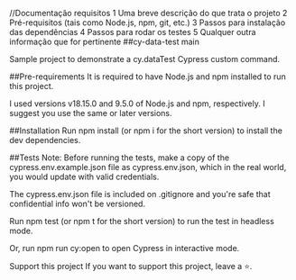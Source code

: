 //Documentação requisitos
 1 Uma breve descrição do que trata o projeto
  2 Pré-requisitos (tais como Node.js, npm, git, etc.)
    3 Passos para instalação das dependências
      4 Passos para rodar os testes
        5 Qualquer outra informação que for pertinente
##cy-data-test
main

Sample project to demonstrate a cy.dataTest Cypress custom command.

##Pre-requirements
It is required to have Node.js and npm installed to run this project.

I used versions v18.15.0 and 9.5.0 of Node.js and npm, respectively. I suggest you use the same or later versions.

##Installation
Run npm install (or npm i for the short version) to install the dev dependencies.

##Tests
Note: Before running the tests, make a copy of the cypress.env.example.json file as cypress.env.json, which in the real world, you would update with valid credentials.

The cypress.env.json file is included on .gitignore and you're safe that confidential info won't be versioned.

Run npm test (or npm t for the short version) to run the test in headless mode.

Or, run npm run cy:open to open Cypress in interactive mode.

Support this project
If you want to support this project, leave a ⭐.